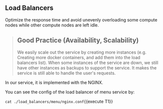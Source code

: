 ## Load Balancers
Optimize the response time and avoid unevenly overloading some compute nodes while other compute nodes are left idle.

> ## Good Practice (Availability, Scalability)
> We easily scale out the service by creating more instances (e.g. Creating more docker containers, and add them into the load balancers list). When some instances of the service are down, we still have other instances as backups to support the service. It makes the service is still able to handle the user's requests.

In our service, it is implemented with the NGINX.

You can see the config of the load balancer of menu service by:

`cat ./load_balancers/menu/nginx.conf`{{execute T1}}